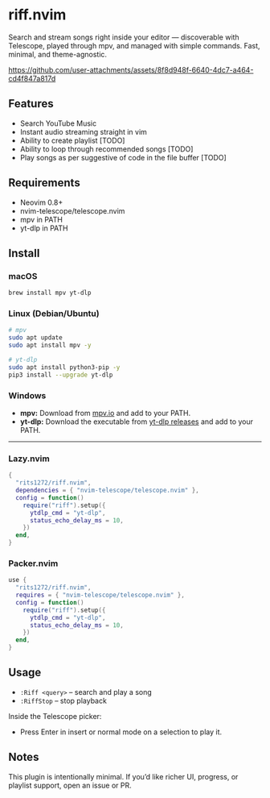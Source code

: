 # riff.nvim

Search and stream songs right inside your editor — discoverable with Telescope, played through mpv, and managed with simple commands. Fast, minimal, and theme-agnostic.

https://github.com/user-attachments/assets/8f8d948f-6640-4dc7-a464-cd4f847a817d


## Features

* Search YouTube Music
* Instant audio streaming straight in vim
* Ability to create playlist [TODO]
* Ability to loop through recommended songs [TODO]
* Play songs as per suggestive of code in the file buffer [TODO]

## Requirements

* Neovim 0.8+
* nvim-telescope/telescope.nvim
* mpv in PATH
* yt-dlp in PATH

## Install

### **macOS**

```bash
brew install mpv yt-dlp
```

### **Linux (Debian/Ubuntu)**

```bash
# mpv
sudo apt update
sudo apt install mpv -y

# yt-dlp
sudo apt install python3-pip -y
pip3 install --upgrade yt-dlp
```

### **Windows**

* **mpv:** Download from [mpv.io](https://mpv.io/installation/) and add to your PATH.
* **yt-dlp:** Download the executable from [yt-dlp releases](https://github.com/yt-dlp/yt-dlp/releases) and add to your PATH.

---

### Lazy.nvim

```lua
{
  "rits1272/riff.nvim",
  dependencies = { "nvim-telescope/telescope.nvim" },
  config = function()
    require("riff").setup({
      ytdlp_cmd = "yt-dlp",
      status_echo_delay_ms = 10,
    })
  end,
}
```

### Packer.nvim

```lua
use {
  "rits1272/riff.nvim",
  requires = { "nvim-telescope/telescope.nvim" },
  config = function()
    require("riff").setup({
      ytdlp_cmd = "yt-dlp",
      status_echo_delay_ms = 10,
    })
  end,
}
```

## Usage

* `:Riff <query>` – search and play a song
* `:RiffStop` – stop playback

Inside the Telescope picker:

* Press Enter in insert or normal mode on a selection to play it.

## Notes

This plugin is intentionally minimal. If you’d like richer UI, progress, or playlist support, open an issue or PR.

